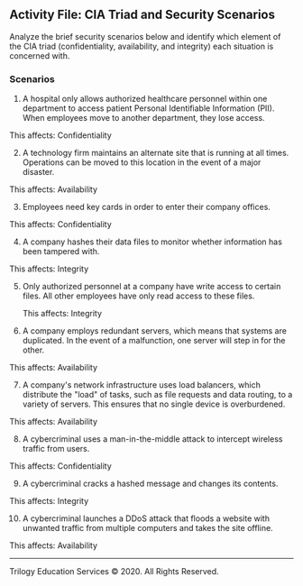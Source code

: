 ## Activity File: CIA Triad and Security Scenarios

Analyze the brief security scenarios below and identify which element of the CIA triad (confidentiality, availability, and integrity) each situation is concerned with. 

### Scenarios

1. A hospital only allows authorized healthcare personnel within one department to access patient Personal Identifiable Information (PII). When employees move to another department, they lose access.

  This affects: Confidentiality

2. A technology firm maintains an alternate site that is running at all times. Operations can be moved to this location in the event of a major disaster.

  This affects: Availability

3. Employees need key cards in order to enter their company offices.

  This affects: Confidentiality

4. A company hashes their data files to monitor whether information has been tampered with. 

  This affects: Integrity

5. Only authorized personnel at a company have write access to certain files. All other employees have only read access to these files. 

   This affects: Integrity

6. A company employs redundant servers, which means that systems are duplicated. In the event of a malfunction, one server will step in for the other.

  This affects: Availability

7. A company's network infrastructure uses load balancers, which distribute the "load" of tasks, such as file requests and data routing, to a variety of servers. This ensures that no single device is overburdened.

  This affects: Availability

8. A cybercriminal uses a man-in-the-middle attack to intercept wireless traffic from users. 

  This affects: Confidentiality

9. A cybercriminal cracks a hashed message and changes its contents. 

  This affects: Integrity

10. A cybercriminal launches a DDoS attack that floods a website with unwanted traffic from multiple computers and takes the site offline. 

  This affects: Availability
  
---  

Trilogy Education Services © 2020. All Rights Reserved.
